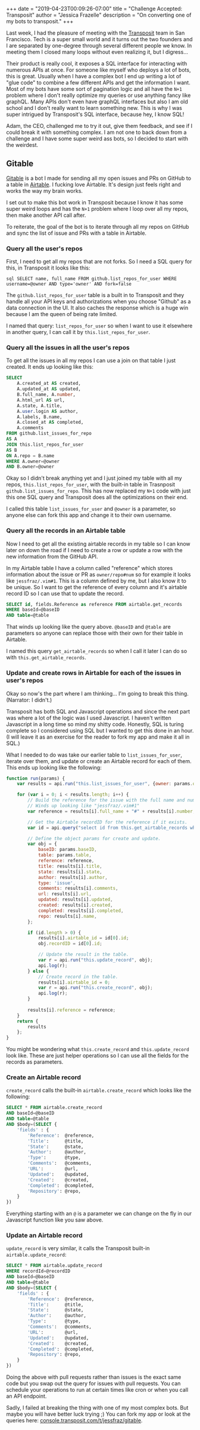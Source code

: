 +++
date = "2019-04-23T00:09:26-07:00"
title = "Challenge Accepted: Transposit"
author = "Jessica Frazelle"
description = "On converting one of my bots to transposit."
+++

Last week, I had the pleasure of meeting with the [Transposit](https://www.transposit.com/)
team in San Francisco. Tech is a super small world and it turns out the two
founders and I are separated by one-degree through several different people
we know. In meeting them I closed many loops without even realizing it, but
I digress...

Their product is really cool, it exposes a SQL interface for interacting with
numerous APIs at once. For someone like myself who deploys a lot of bots, this
is great. Usually when I have a complex bot I end up writing a lot of
"glue code" to combine a few different APIs and get the information I want.
Most of my bots have some sort of pagination logic and all have the `N+1` problem where
I don't really optimize my queries or use anything fancy like graphQL. Many
APIs don't even have graphQL interfaces but also I am old school and I don't
really want to learn something new. This is why I was super intrigued by
Transposit's SQL interface, because hey, I know SQL!

Adam, the CEO, challenged me to try it out, give them feedback, and see if
I could break it with something complex. I am not one to back down from
a challenge and I have some super weird ass bots, so I decided to start with
the weirdest.

## Gitable

[Gitable](https://github.com/jessfraz/gitable) is a bot I made for sending all
my open issues and PRs on GitHub to a table in [Airtable](https://airtable.com/).
I fucking love Airtable. It's design just feels right and works the way my
brain works. 

I set out to make this bot work in Transposit because I know it has some
super weird loops and has the `N+1` problem where I loop over all my repos,
then make another API call after.

To reiterate, the goal of the bot is to iterate through all my repos on GitHub
and sync the list of issue and PRs with a table in Airtable.

### Query all the user's repos

First, I need to get all my repos that are not forks. So I need
a SQL query for this, in Transposit it looks like this:

``sql
SELECT name, full_name FROM github.list_repos_for_user
WHERE username=@owner
AND type='owner'
AND fork=false
``

The `github.list_repos_for_user` table is a built in to Transposit and they
handle all your API keys and authorizations when you choose "Github" as a data
connection in the UI. It also caches the response which is a huge win because
I am the queen of being rate limited.

I named that query: `list_repos_for_user` so when I want to use it elsewhere in
another query, I can call it by `this.list_repos_for_user`.

### Query all the issues in all the user's repos

To get all the issues in all my repos I can use a join on that table I just
created. It ends up looking like this:

```sql
SELECT 
    A.created_at AS created, 
    A.updated_at AS updated, 
    B.full_name, A.number, 
    A.html_url AS url, 
    A.state, A.title, 
    A.user.login AS author, 
    A.labels, B.name,
    A.closed_at AS completed, 
    A.comments
FROM github.list_issues_for_repo
AS A 
JOIN this.list_repos_for_user 
AS B 
ON A.repo = B.name
WHERE A.owner=@owner
AND B.owner=@owner
```

Okay so I didn't break anything yet and I just joined my table with all my
repos, `this.list_repos_for_user`, with the built-in table in Trasnposit
`github.list_issues_for_repo`. This has now replaced my `N+1` code with just this
one SQL query and Transposit does all the optimizations on their end.

I called this table `list_issues_for_user` and `@owner` is a parameter, so
anyone else can fork this app and change it to their own username.

### Query all the records in an Airtable table

Now I need to get all the existing airtable records in my table so I can know
later on down the road if I need to create a row or update a row with the new
information from the GitHub API.

In my Airtable table I have a column called "reference" which stores information
about the issue or PR as `owner/repo#num` so for example it looks like
`jessfraz/.vim#1`. This is a column defined by me, but I also know it to be
unique. So I want to get the reference of every column and it's airtable record
ID so I can use that to update the record.

```sql
SELECT id, fields.Reference as reference FROM airtable.get_records
WHERE baseId=@baseID
AND table=@table
```

That winds up looking like the query above. `@baseID` and `@table` are
parameters so anyone can replace those with their own for their table in
Airtable.

I named this query `get_airtable_records` so when I call it later I can do so
with `this.get_airtable_records`.


### Update and create rows in Airtable for each of the issues in user's repos

Okay so now's the part where I am thinking... I'm going to break this thing.
(Narrator: I didn't.)

Transposit has both SQL and Javascript operations and since the next part was
where a lot of the logic was I used Javascript. I haven't written Javascript in
a long time so mind my shitty code. Honestly, SQL is turing complete so
I considered using SQL but I wanted to get this done in an hour. (I will leave
it as an exercise for the reader to fork my app and make it all in SQL.)

What I needed to do was take our earlier table to `list_issues_for_user`,
iterate over them, and update or create an Airtable record for each of them.
This ends up looking like the following:

```js
function run(params) {
    var results = api.run("this.list_issues_for_user", {owner: params.owner});

    for (var i = 0; i < results.length; i++) {   
        // Build the reference for the issue with the full name and number.
        // Winds up looking like "jessfraz/.vim#1"
        var reference = results[i].full_name + "#" + results[i].number;

        // Get the Airtable recordID for the reference if it exists.
        var id = api.query("select id from this.get_airtable_records where reference='"+reference+"'", {baseID: params.baseID, table: params.table});

        // Define the object params for create and update.
        var obj = {
            baseID: params.baseID, 
            table: params.table,
            reference: reference,
            title: results[i].title,
            state: results[i].state,
            author: results[i].author,
            type: 'issue',
            comments: results[i].comments,
            url: results[i].url,
            updated: results[i].updated,
            created: results[i].created,
            completed: results[i].completed,
            repo: results[i].name,
        };

        if (id.length > 0) {
            results[i].airtable_id = id[0].id;
            obj.recordID = id[0].id;

            // Update the result in the table.
            var r = api.run("this.update_record", obj);
            api.log(r);
        } else {
            // Create record in the table.
            results[i].airtable_id = 0;
            var r = api.run("this.create_record", obj);
            api.log(r);
        }
        
        results[i].reference = reference;
    }
    return {
        results
    };
}
```

You might be wondering what `this.create_record` and `this.update_record` look
like. These are just helper operations so I can use all the fields for the
records as parameters.

### Create an Airtable record

`create_record` calls the built-in `airtable.create_record` which looks like
the following:

```sql
SELECT * FROM airtable.create_record
AND baseId=@baseID
AND table=@table
AND $body=(SELECT {
    'fields' : { 
        'Reference':  @reference,
        'Title':      @title,
        'State':      @state,
        'Author':     @author,
        'Type':       @type,
        'Comments':   @comments,
        'URL':        @url,
        'Updated':    @updated,
        'Created':    @created,
        'Completed':  @completed,
        'Repository': @repo, 
    }
})
```

Everything starting with an `@` is a parameter we can change on the fly in our
Javascript function like you saw above.


### Update an Airtable record

`update_record` is very similar, it calls the Transposit built-in
`airtable.update_record`:

```sql
SELECT * FROM airtable.update_record
WHERE recordId=@recordID
AND baseId=@baseID
AND table=@table
AND $body=(SELECT {
    'fields' : { 
        'Reference':  @reference,
        'Title':      @title,
        'State':      @state,
        'Author':     @author,
        'Type':       @type,
        'Comments':   @comments,
        'URL':        @url,
        'Updated':    @updated,
        'Created':    @created,
        'Completed':  @completed,
        'Repository': @repo, 
    }
})
```

Doing the above with pull requests rather than issues is the exact same code 
but you swap out the query for issues with pull requests. 
You can schedule your operations to run at certain times like cron or when you call an API endpoint.

Sadly, I failed at breaking the thing with one of my most complex bots. But
maybe you will have better luck trying ;) You can fork my app or look at the
queries here:
[console.transposit.com/t/jessfraz/gitable](https://console.transposit.com/t/jessfraz/gitable).
